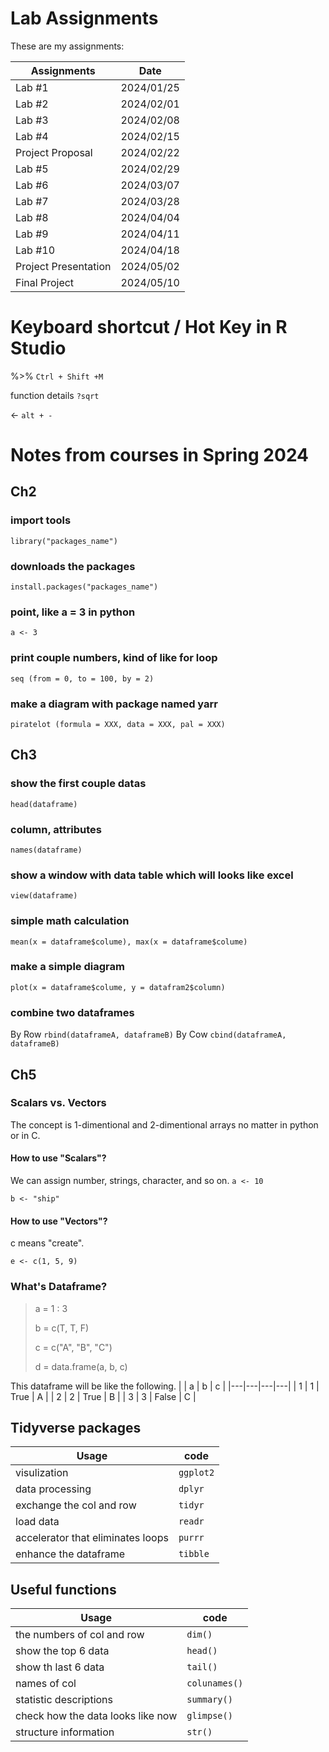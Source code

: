 # Lab Assignments

These are my assignments:

| Assignments           | Date   | 
|-----------------------|------------|
| Lab #1                | 2024/01/25 | 
| Lab #2                | 2024/02/01 |
| Lab #3                | 2024/02/08 | 
| Lab #4                | 2024/02/15 |             
| Project Proposal     | 2024/02/22 |            
| Lab #5                | 2024/02/29 |             
| Lab #6                | 2024/03/07 |             
| Lab #7                | 2024/03/28 |             
| Lab #8                | 2024/04/04 |             
| Lab #9                | 2024/04/11 |             
| Lab #10               | 2024/04/18 |             
| Project Presentation  | 2024/05/02 |             
| Final Project         | 2024/05/10 |             

# Keyboard shortcut / Hot Key in R Studio
%>% ``Ctrl + Shift +M``

function details ``?sqrt``

<- ``alt + -``

# Notes from courses in Spring 2024

## Ch2
### import tools
``library("packages_name")``
### downloads the packages
``install.packages("packages_name")``
### point, like a = 3 in python 
``a <- 3``
### print couple numbers, kind of like for loop
``seq (from = 0, to = 100, by = 2)``
### make a diagram with package named yarr
``piratelot (formula = XXX, data = XXX, pal = XXX)``

## Ch3
### show the first couple datas 
``head(dataframe)``
###  column, attributes
``names(dataframe)``
### show a window with data table which will looks like excel
``view(dataframe)``
### simple math calculation
``mean(x = dataframe$colume), max(x = dataframe$colume)``
### make a simple diagram
``plot(x = dataframe$colume, y = datafram2$column)``
### combine two dataframes
By Row
``rbind(dataframeA, dataframeB)``
By Cow
``cbind(dataframeA, dataframeB)``

## Ch5
### Scalars vs. Vectors
The concept is 1-dimentional and 2-dimentional arrays no matter in python or in C.
#### How to use "Scalars"?
We can assign number, strings, character, and so on.
``a <- 10``

``b <- "ship"``

#### How to use "Vectors"?
c means "create".

``e <- c(1, 5, 9)``

### What's Dataframe?
> a = 1 : 3
> 
> b = c(T, T, F)
> 
> c = c("A", "B", "C")
> 
> d = data.frame(a, b, c)

This dataframe will be like the following.
|  | a | b | c |
|---|---|---|---|
| 1 | 1 | True | A |
| 2 | 2 | True | B |
| 3 | 3 | False | C |


## Tidyverse packages
| Usage           | code   | 
|-----------------|--------|
|visulization | ``ggplot2`` |
|data processing | ``dplyr`` |
|exchange the col and row | ``tidyr`` |
|load data | `` readr `` |
|accelerator that eliminates loops | ``purrr`` |
| enhance the dataframe | ``tibble`` |

## Useful functions
| Usage           | code   | 
|-----------------|--------|
| the numbers of col and row | ``dim()`` |
| show the top 6 data | ``head()`` |
| show th last 6 data | ``tail()`` |
| names of col | ``colunames()`` |
| statistic descriptions | ``summary()`` |
| check how the data looks like now | ``glimpse()`` |
| structure information | ``str()`` |










